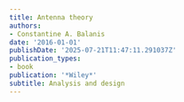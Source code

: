 ```yaml
---
title: Antenna theory
authors:
- Constantine A. Balanis
date: '2016-01-01'
publishDate: '2025-07-21T11:47:11.291037Z'
publication_types:
- book
publication: '*Wiley*'
subtitle: Analysis and design
---
```

